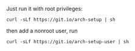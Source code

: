 Just run it with root privileges:

```
curl -sLf https://git.io/arch-setup | sh
```

then add a nonroot user, run

```
curl -sLf https://git.io/arch-setup-user | sh
```
